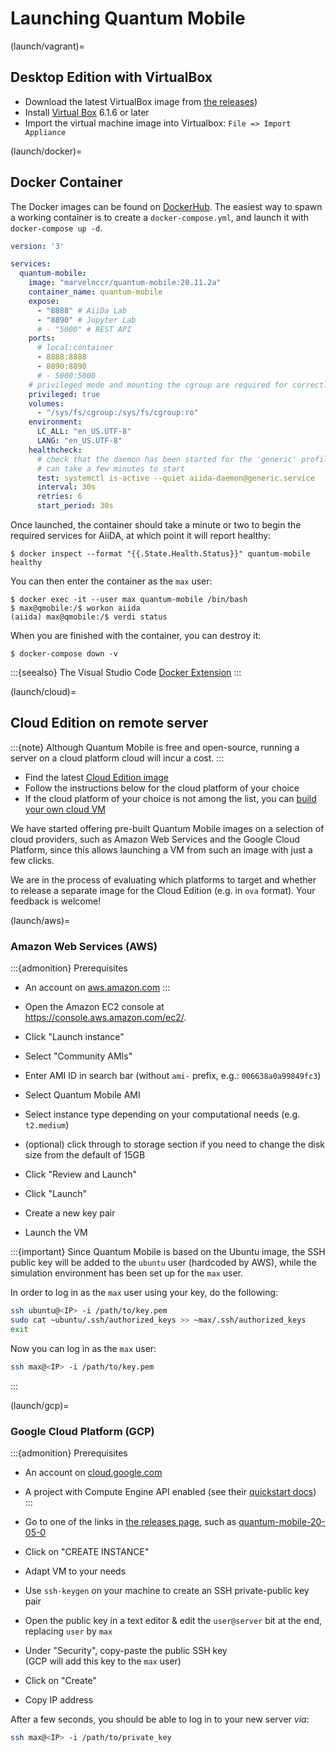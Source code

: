 # Launching Quantum Mobile

(launch/vagrant)=
## Desktop Edition with VirtualBox

* Download the latest VirtualBox image from [the releases](../releases/index.md))
* Install [Virtual Box](https://www.virtualbox.org) 6.1.6 or later
* Import the virtual machine image into Virtualbox: `File => Import Appliance`

(launch/docker)=
## Docker Container

The Docker images can be found on [DockerHub](https://hub.docker.com/r/marvelnccr/quantum-mobile).
The easiest way to spawn a working container is to create a `docker-compose.yml`, and launch it with `docker-compose up -d`.

```yaml
version: '3'

services:
  quantum-mobile:
    image: "marvelnccr/quantum-mobile:20.11.2a"
    container_name: quantum-mobile
    expose:
      - "8888" # AiiDa Lab
      - "8890" # Jupyter Lab
      # - "5000" # REST API
    ports:
      # local:container
      - 8888:8888
      - 8890:8890
      # - 5000:5000
    # privileged mode and mounting the cgroup are required for correctly running sytsemd inside the container (set as the default command)
    privileged: true
    volumes:
      - "/sys/fs/cgroup:/sys/fs/cgroup:ro"
    environment:
      LC_ALL: "en_US.UTF-8"
      LANG: "en_US.UTF-8"
    healthcheck:
      # check that the daemon has been started for the 'generic' profile
      # can take a few minutes to start
      test: systemctl is-active --quiet aiida-daemon@generic.service
      interval: 30s
      retries: 6
      start_period: 30s
```

Once launched, the container should take a minute or two to begin the required services for AiiDA, at which point it will report healthy:

```console
$ docker inspect --format "{{.State.Health.Status}}" quantum-mobile
healthy
```

You can then enter the container as the `max` user:

```console
$ docker exec -it --user max quantum-mobile /bin/bash
$ max@qmobile:/$ workon aiida
(aiida) max@qmobile:/$ verdi status
```

When you are finished with the container, you can destroy it:

```console
$ docker-compose down -v
```

:::{seealso}
The Visual Studio Code [Docker Extension](https://marketplace.visualstudio.com/items?itemName=ms-azuretools.vscode-docker)
:::

(launch/cloud)=
## Cloud Edition on remote server

:::{note}
Although Quantum Mobile is free and open-source, running a server on a cloud platform cloud will incur a cost.
:::

* Find the latest [Cloud Edition image](../releases/index.md)
* Follow the instructions below for the cloud platform of your choice
* If the cloud platform of your choice is not among the list, you can [build your own cloud VM](../developers/build-cloud.md)

We have started offering pre-built Quantum Mobile images on a selection of cloud providers, such as Amazon Web Services and the Google Cloud Platform, since this allows launching a VM from such an image with just a few clicks.

We are in the process of evaluating which platforms to target and whether to release a separate image for the Cloud Edition (e.g. in `ova` format).
Your feedback is welcome!


(launch/aws)=
### Amazon Web Services (AWS)

:::{admonition} Prerequisites

* An account on [aws.amazon.com](https://aws.amazon.com/account/)
:::

* Open the Amazon EC2 console at <https://console.aws.amazon.com/ec2/>.
* Click "Launch instance"
* Select "Community AMIs"
* Enter AMI ID in search bar (without `ami-` prefix, e.g.: `006638a0a99849fc3`)
* Select Quantum Mobile AMI
* Select instance type depending on your computational needs (e.g. `t2.medium`)
* (optional) click through to storage section if you need to change the disk size from the default of 15GB
* Click "Review and Launch"
* Click "Launch"
* Create a new key pair
* Launch the VM

:::{important}
Since Quantum Mobile is based on the Ubuntu image, the SSH public key will be added to the `ubuntu` user (hardcoded by AWS),
while the simulation environment has been set up for the `max` user.

In order to log in as the `max` user using your key, do the following:

```bash
ssh ubuntu@<IP> -i /path/to/key.pem
sudo cat ~ubuntu/.ssh/authorized_keys >> ~max/.ssh/authorized_keys
exit
```

Now you can log in as the `max` user:

```bash
ssh max@<IP> -i /path/to/key.pem
```

:::

(launch/gcp)=
### Google Cloud Platform (GCP)

:::{admonition} Prerequisites

* An account on [cloud.google.com](https://cloud.google.com/)
* A project with Compute Engine API enabled (see their [quickstart docs](https://cloud.google.com/compute/docs/quickstart-linux))
:::

* Go to one of the links in [the releases page](../releases/index.md), such as [quantum-mobile-20-05-0](https://console.cloud.google.com/compute/imagesDetail/projects/marvel-nccr/global/images/quantum-mobile-20-05-0)  
* Click on "CREATE INSTANCE"
* Adapt VM to your needs
* Use `ssh-keygen` on your machine to create an SSH private-public key pair
* Open the public key in a text editor & edit the `user@server` bit at the end, replacing `user` by `max`
* Under "Security", copy-paste the public SSH key  
 (GCP will add this key to the `max` user)
* Click on "Create"
* Copy IP address

After a few seconds, you should be able to log in to your new server *via*:

```bash
ssh max@<IP> -i /path/to/private_key
```
